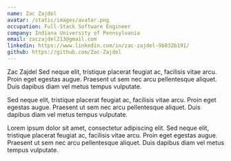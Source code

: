 ```yaml
---
name: Zac Zajdel
avatar: /static/images/avatar.png
occupation: Full-Stack Software Engineer
company: Indiana University of Pennsylvania
email: zaczajdel213@gmail.com
linkedin: https://www.linkedin.com/in/zac-zajdel-9b832b191/
github: https://github.com/Zac-Zajdel
---
```


Zac Zajdel Sed neque elit, tristique placerat feugiat ac, facilisis vitae arcu. Proin eget egestas augue. Praesent ut sem nec arcu pellentesque aliquet. Duis dapibus diam vel metus tempus vulputate.

Sed neque elit, tristique placerat feugiat ac, facilisis vitae arcu. Proin eget egestas augue. Praesent ut sem nec arcu pellentesque aliquet. Duis dapibus diam vel metus tempus vulputate.

Lorem ipsum dolor sit amet, consectetur adipiscing elit. Sed neque elit, tristique placerat feugiat ac, facilisis vitae arcu. Proin eget egestas augue. Praesent ut sem nec arcu pellentesque aliquet. Duis dapibus diam vel metus tempus vulputate.

